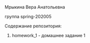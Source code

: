 Мрыкина Вера Анатольевна

группа spring-202005

Содержание репозитория:
1. homework_1 - домашнее задание 1